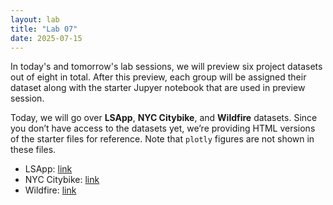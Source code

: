 ```yaml
---
layout: lab
title: "Lab 07"
date: 2025-07-15
---
```

In today's and tomorrow's lab sessions, we will preview six project datasets out of eight in total. After this preview, each group will be assigned their dataset along with the starter Jupyer notebook that are used in preview session.

Today, we will go over **LSApp**, **NYC Citybike**, and **Wildfire** datasets. Since you don’t have access to the datasets yet, we’re providing HTML versions of the starter files for reference. Note that `plotly` figures are not shown in these files.

- LSApp: <a href ="https://github.com/wonjun-seo/cosmos/blob/master/static_files/labs/7/App_starter.html">link</a>
- NYC Citybike: <a href ="https://github.com/wonjun-seo/cosmos/blob/master/static_files/labs/7/NYCyclepedia_starter.html">link</a>
- Wildfire: <a href ="https://github.com/wonjun-seo/cosmos/blob/master/static_files/labs/7/Wildfire_starter.html">link</a>
